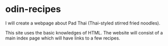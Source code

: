 # odin-recipes

I will create a webpage about Pad Thai (Thai-styled stirred fried noodles).

This site uses the basic knowledges of HTML. The website will consist of a main index page which will have links to a few recipes.